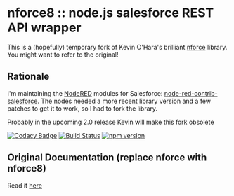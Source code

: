 nforce8 :: node.js salesforce REST API wrapper
======

This is a (hopefully) temporary fork of Kevin O'Hara's brilliant
[nforce](https://github.com/kevinohara80/nforce) library. You might want to refer to the original!

## Rationale
I'm maintaining the [NodeRED](https://nodered.org/) modules for Salesforce: [node-red-contrib-salesforce](https://www.npmjs.com/package/node-red-contrib-salesforce). The nodes needed a more recent library version and a few patches to get it to work, so I had to fork the library.

Probably in the upcoming 2.0 release Kevin will make this fork obsolete

[![Codacy Badge](https://api.codacy.com/project/badge/Grade/e44c86fbde51437391cdc0025f06870c)](https://app.codacy.com/app/Stwissel/nforce8?utm_source=github.com&utm_medium=referral&utm_content=Stwissel/nforce8&utm_campaign=badger)
[![Build Status](https://secure.travis-ci.org/stwissel/nforce8.png)](http://travis-ci.org/kevinohara80/nforce)
[![npm version](https://badge.fury.io/js/nforce8.svg)](https://badge.fury.io/js/nforce8)


## Original Documentation (replace nforce with nforce8)

Read it [here](https://www.npmjs.com/package/nforce)